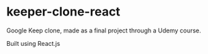 # keeper-clone-react

Google Keep clone, made as a final project through a Udemy course.

Built using React.js
